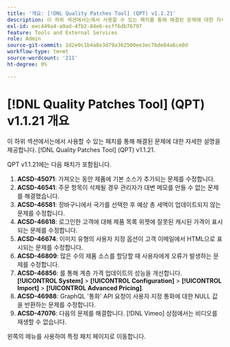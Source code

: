 ```yaml
---
title: '개요: [!DNL Quality Patches Tool] (QPT) v1.1.21'
description: 이 하위 섹션에서는에서 사용할 수 있는 패치를 통해 해결된 문제에 대한 자세한 설명을 제공합니다. [!DNL Quality Patches Tool] (QPT) v1.1.21.
exl-id: eec449a4-a9ad-4fb2-84e6-ecff6db76797
feature: Tools and External Services
role: Admin
source-git-commit: 1d2e0c1b4a8e3d79a362500ee3ec7bde84a6ce0d
workflow-type: tm+mt
source-wordcount: '211'
ht-degree: 0%

---
```


# [!DNL Quality Patches Tool] (QPT) v1.1.21 개요

이 하위 섹션에서는에서 사용할 수 있는 패치를 통해 해결된 문제에 대한 자세한 설명을 제공합니다. [!DNL Quality Patches Tool] (QPT) v1.1.21.

QPT v1.1.21에는 다음 패치가 포함됩니다.

1. **ACSD-45071**: 가져오는 동안 제품에 기본 소스가 추가되는 문제를 수정합니다.
1. **ACSD-46541**: 주문 항목이 삭제될 경우 관리자가 대변 메모를 만들 수 없는 문제를 해결했습니다.
1. **ACSD-46581**: 장바구니에서 국가를 선택한 후 예상 총 세액이 업데이트되지 않는 문제를 수정합니다.
1. **ACSD-46618**: 로그인한 고객에 대해 제품 목록 위젯에 잘못된 캐시된 가격이 표시되는 문제를 수정합니다.
1. **ACSD-46674**: 이미지 유형의 사용자 지정 옵션이 고객 이메일에서 HTML으로 표시되는 문제를 수정합니다.
1. **ACSD-46809**: 많은 수의 제품 소스를 할당할 때 사용자에게 오류가 발생하는 문제를 수정합니다.
1. **ACSD-46856**: 를 통해 계층 가격 업데이트의 성능을 개선합니다. **[!UICONTROL System]** > **[!UICONTROL Configuration]** > **[!UICONTROL Import]** > **[!UICONTROL Advanced Pricing]**.
1. **ACSD-46988**: GraphQL &#39;통화&#39; API 요청이 사용자 지정 통화에 대한 NULL 값을 반환하는 문제를 수정합니다.
1. **ACSD-47076**: 다음의 문제를 해결합니다. [!DNL Vimeo] 상점에서는 비디오를 재생할 수 없습니다.

왼쪽의 메뉴를 사용하여 특정 패치 페이지로 이동합니다.
